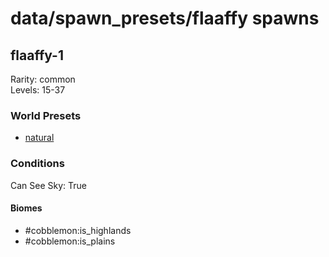 # data/spawn_presets/flaaffy spawns  
  
## flaaffy-1  
Rarity: common  
Levels: 15-37  
  
### World Presets  
* [natural](data/spawn_data/natural.md)  
  
### Conditions  
Can See Sky: True  
  
#### Biomes  
  * #cobblemon:is_highlands
  * #cobblemon:is_plains
  

